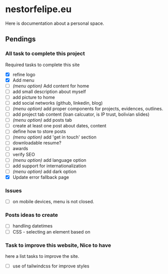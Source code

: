 # nestorfelipe.eu

Here is documentation about a personal space.

## Pendings

### All task to complete this project

Required tasks to complete this site

- [x] refine logo
- [x] Add menu
- [ ] _(menu option)_ Add content for home
- [ ] add small description about myself
- [ ] add picture to home
- [ ] add social networks (github, linkedin, blog)
- [ ] _(menu option)_ add proper components for projects, evidences, outlines.
- [ ] add project tab content (loan calcuator, is IP trust, bolivian slides)
- [ ] _(menu option)_ add posts tab
- [ ] create at least one post about dates, content
- [ ] define how to store posts
- [ ] _(menu option)_ add 'get in touch' section
- [ ] downloadable resume?
- [ ] awards
- [ ] verify SEO
- [ ] _(menu option)_ add language option
- [ ] add support for internationalization
- [ ] _(menu option)_ add dark option
- [x] Update error fallback page

### Issues

- [ ] on mobile devices, menu is not closed.
### Posts ideas to create

- [ ] handling datetimes
- [ ] CSS - selecting an element based on

### Task to improve this website, Nice to have

here a list tasks to improve the site.

- [ ] use of tailwindcss for improve styles
